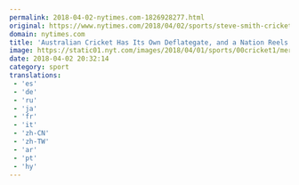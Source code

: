 ```yaml
---
permalink: 2018-04-02-nytimes.com-1826928277.html
original: https://www.nytimes.com/2018/04/02/sports/steve-smith-cricket-australia.html?partner=rss&amp;emc=rss
domain: nytimes.com
title: 'Australian Cricket Has Its Own Deflategate, and a Nation Reels'
image: https://static01.nyt.com/images/2018/04/01/sports/00cricket1/merlin_136149381_bca0ac7d-19c9-410c-8ed9-f9171594bddf-mediumThreeByTwo440.jpg
date: 2018-04-02 20:32:14
category: sport
translations: 
 - 'es'
 - 'de'
 - 'ru'
 - 'ja'
 - 'fr'
 - 'it'
 - 'zh-CN'
 - 'zh-TW'
 - 'ar'
 - 'pt'
 - 'hy'
---
```


